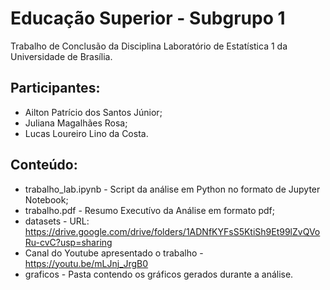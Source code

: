 # Educação Superior - Subgrupo 1

Trabalho de Conclusão da Disciplina Laboratório de Estatística 1 da Universidade de Brasília.

## Participantes:

* Ailton Patrício dos Santos Júnior;
* Juliana Magalhães Rosa;
* Lucas Loureiro Lino da Costa.

## Conteúdo:

* trabalho_lab.ipynb - Script da análise em Python no formato de Jupyter Notebook;
* trabalho.pdf - Resumo Executívo da Análise em formato pdf;
* datasets - URL: https://drive.google.com/drive/folders/1ADNfKYFsS5KtiSh9Et99lZvQVoRu-cvC?usp=sharing
* Canal do Youtube apresentado o trabalho - https://youtu.be/mLJnj_JrgB0
* graficos - Pasta contendo os gráficos gerados durante a análise.
